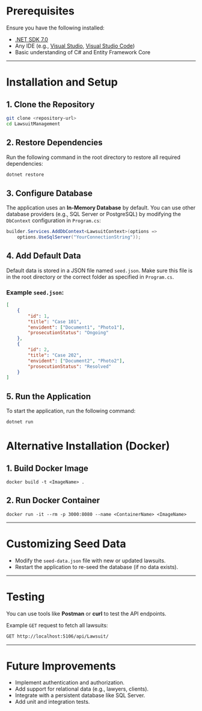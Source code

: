 # Prerequisites

Ensure you have the following installed:
- [.NET SDK 7.0](https://dotnet.microsoft.com/download)
- Any IDE (e.g., [Visual Studio](https://visualstudio.microsoft.com/), [Visual Studio Code](https://code.visualstudio.com/))
- Basic understanding of C# and Entity Framework Core

---

# Installation and Setup

## 1. Clone the Repository
```bash
git clone <repository-url>
cd LawsuitManagement
```

## 2. Restore Dependencies
Run the following command in the root directory to restore all required dependencies:
```bash
dotnet restore
```

## 3. Configure Database
The application uses an **In-Memory Database** by default. You can use other database providers (e.g., SQL Server or PostgreSQL) by modifying the `DbContext` configuration in `Program.cs`:

```csharp
builder.Services.AddDbContext<LawsuitContext>(options =>
    options.UseSqlServer("YourConnectionString"));
```

## 4. Add Default Data
Default data is stored in a JSON file named `seed.json`. Make sure this file is in the root directory or the correct folder as specified in `Program.cs`.

### Example `seed.json`:
```json
[
    {
        "id": 1,
        "title": "Case 101",
        "envident": ["Document1", "Photo1"],
        "prosecutionStatus": "Ongoing"
    },
    {
        "id": 2,
        "title": "Case 202",
        "envident": ["Document2", "Photo2"],
        "prosecutionStatus": "Resolved"
    }
]
```

## 5. Run the Application
To start the application, run the following command:
```bash
dotnet run
```


# Alternative Installation (Docker)

## 1. Build Docker Image
```
docker build -t <ImageName> .
```

## 2. Run Docker Container
```
docker run -it --rm -p 3000:8080 --name <ContainerName> <ImageName>
```

---

# Customizing Seed Data
- Modify the `seed-data.json` file with new or updated lawsuits.
- Restart the application to re-seed the database (if no data exists).

---

# Testing

You can use tools like **Postman** or **curl** to test the API endpoints.

Example `GET` request to fetch all lawsuits:
```bash
GET http://localhost:5106/api/Lawsuit/
```

---

# Future Improvements
- Implement authentication and authorization.
- Add support for relational data (e.g., lawyers, clients).
- Integrate with a persistent database like SQL Server.
- Add unit and integration tests.

